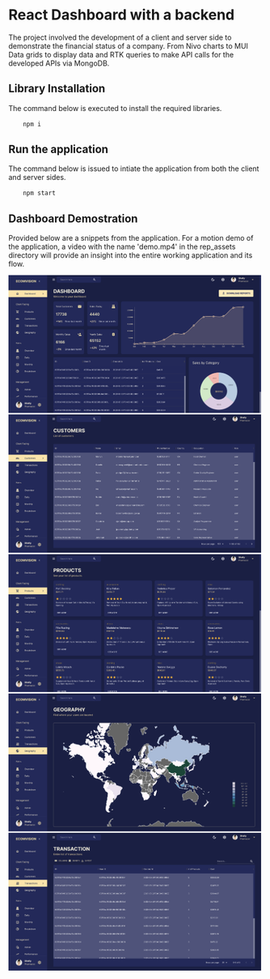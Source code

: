 # React Dashboard with a backend

The project involved the development of a client and server side to demonstrate the financial status of a company. From Nivo charts to MUI Data grids to display data and RTK queries to make API calls for the developed APIs via MongoDB.

## **Library Installation**
The command below is executed to install the required libraries.

```javascript
    npm i
```

## **Run the application**
The command below is issued to intiate the application from both the client and server sides.

```javascript
    npm start
```

## **Dashboard Demostration**
Provided below are a snippets from the application. For a motion demo of the application, a video with the name 'demo.mp4' in the rep_assets directory will provide an insight into the entire working application and its flow.
<div>
    <img src="rep_assets/Dashboard.png" alt="Dashboard" width="500"/>
    <img src="rep_assets/Customers.png" alt="Customer" width="500"/>
    <img src="rep_assets/Products.png" alt="Products" width="500"/>
    <img src="rep_assets/Geography.png" alt="Dashboard" width="500"/>
    <img src="rep_assets/Transaction.png" alt="Transaction" width="500"/>
</div>
